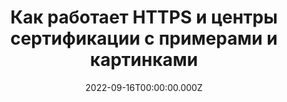 ---
type: link
href: https://x.com/kozlovzxc/status/1570702425660723207
title: Как работает HTTPS и центры сертификации с примерами и картинками
date: 2022-09-16T00:00:00.000Z
---
